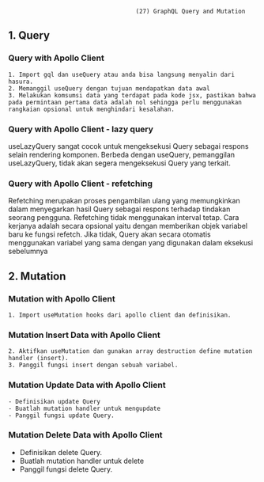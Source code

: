                                         (27) GraphQL Query and Mutation

## 1. Query

### Query with Apollo Client

    1. Import gql dan useQuery atau anda bisa langsung menyalin dari hasura.
    2. Memanggil useQuery dengan tujuan mendapatkan data awal
    3. Melakukan komsumsi data yang terdapat pada kode jsx, pastikan bahwa pada permintaan pertama data adalah nol sehingga perlu menggunakan rangkaian opsional untuk menghindari kesalahan.

### Query with Apollo Client - lazy query

useLazyQuery sangat cocok untuk mengeksekusi Query sebagai respons selain rendering komponen. Berbeda dengan useQuery, pemanggilan useLazyQuery, tidak akan segera mengeksekusi Query yang terkait.

### Query with Apollo Client - refetching

Refetching merupakan proses pengambilan ulang yang memungkinkan dalam menyegarkan hasil Query sebagai respons terhadap tindakan seorang pengguna. Refetching tidak menggunakan interval tetap. Cara kerjanya adalah secara opsional yaitu dengan memberikan objek variabel baru ke fungsi refetch. Jika tidak, Query akan secara otomatis menggunakan variabel yang sama dengan yang digunakan dalam eksekusi sebelumnya

## 2. Mutation

### Mutation with Apollo Client

    1. Import useMutation hooks dari apollo client dan definisikan.

### Mutation Insert Data with Apollo Client

    2. Aktifkan useMutation dan gunakan array destruction define mutation handler (insert).
    3. Panggil fungsi insert dengan sebuah variabel.

### Mutation Update Data with Apollo Client

    - Definisikan update Query
    - Buatlah mutation handler untuk mengupdate
    - Panggil fungsi update Query.

### Mutation Delete Data with Apollo Client

- Definisikan delete Query.
- Buatlah mutation handler untuk delete
- Panggil fungsi delete Query.
